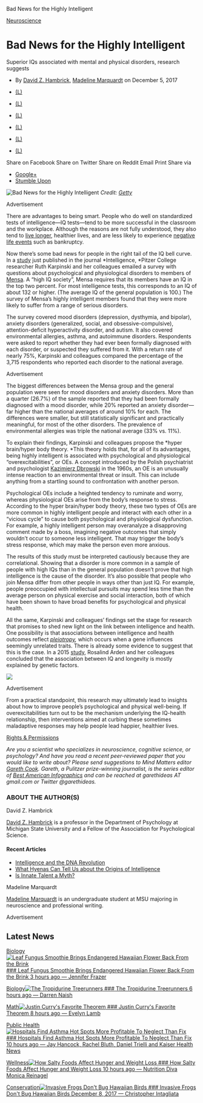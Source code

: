 Bad News for the Highly Intelligent

[Neuroscience](https://www.scientificamerican.com/neuroscience/)

# Bad News for the Highly Intelligent

Superior IQs associated with mental and physical disorders, research suggests

- By [David Z. Hambrick](https://www.scientificamerican.com/author/david-z-hambrick/), [Madeline Marquardt](https://www.scientificamerican.com/author/madeline-marquardt/) on December 5, 2017

- [(L)](https://www.scientificamerican.com/article/bad-news-for-the-highly-intelligent/#)
- [(L)](https://www.scientificamerican.com/article/bad-news-for-the-highly-intelligent/#)
- [(L)](https://www.scientificamerican.com/article/bad-news-for-the-highly-intelligent/#)
- [(L)](https://www.scientificamerican.com/article/bad-news-for-the-highly-intelligent/#)
- [(L)](https://www.scientificamerican.com/email-this-article/?contentid=9EF3B604-D7FC-455B-9304B6E4D7054419)
- [(L)](https://www.scientificamerican.com/article/bad-news-for-the-highly-intelligent/?print=true)

Share on Facebook
Share on Twitter
Share on Reddit
Email
Print
Share via

- [Google+](https://www.scientificamerican.com/article/bad-news-for-the-highly-intelligent/#)
- [Stumble Upon](https://www.scientificamerican.com/article/bad-news-for-the-highly-intelligent/#)

![Bad News for the Highly Intelligent](../_resources/12a3786dd73e0bd7343bcc8187603b2c.png)
 *Credit: [Getty](http://www.gettyimages.com/license/507183478)*

Advertisement

There are advantages to being smart. People who do well on standardized tests of intelligence—IQ tests—tend to be more successful in the classroom and the workplace. Although the reasons are not fully understood, they also tend to [live longer](http://www1.udel.edu/educ/gottfredson/reprints/2004currentdirections.pdf), healthier lives, and are less likely to experience [negative life events](https://s3.amazonaws.com/academia.edu.documents/46035865/Do_you_have_to_be_smart_to_be_rich_The_i20160529-20019-bh5h3o.pdf?AWSAccessKeyId=AKIAIWOWYYGZ2Y53UL3A&Expires=1510196167&Signature=%2B6SE%2BUxN7NqoETmfLVSFbwjM3aY%3D&response-content-disposition=inline%3B%20filename%3DDo_you_have_to_be_smart_to_be_rich_The_i.pdf) such as bankruptcy.

Now there’s some bad news for people in the right tail of the IQ bell curve. In a [study](http://www.sciencedirect.com/science/article/pii/S0160289616303324#!) just published in the journal *Intelligence, *Pitzer College researcher Ruth Karpinski and her colleagues emailed a survey with questions about psychological and physiological disorders to members of [Mensa](http://www.mensa.org/). A “high IQ society”, Mensa requires that its members have an IQ in the top two percent. For most intelligence tests, this corresponds to an IQ of about 132 or higher. (The average IQ of the general population is 100.) The survey of Mensa’s highly intelligent members found that they were more likely to suffer from a range of serious disorders.

The survey covered mood disorders (depression, dysthymia, and bipolar), anxiety disorders (generalized, social, and obsessive-compulsive), attention-deficit hyperactivity disorder, and autism. It also covered environmental allergies, asthma, and autoimmune disorders. Respondents were asked to report whether they had ever been formally diagnosed with each disorder, or suspected they suffered from it. With a return rate of nearly 75%, Karpinski and colleagues compared the percentage of the 3,715 respondents who reported each disorder to the national average.

Advertisement

The biggest differences between the Mensa group and the general population were seen for mood disorders and anxiety disorders. More than a quarter (26.7%) of the sample reported that they had been formally diagnosed with a mood disorder, while 20% reported an anxiety disorder—far higher than the national averages of around 10% for each. The differences were smaller, but still statistically significant and practically meaningful, for most of the other disorders. The prevalence of environmental allergies was triple the national average (33% vs. 11%).

To explain their findings, Karpinski and colleagues propose the *hyper brain/hyper body theory. *This theory holds that, for all of its advantages, being highly intelligent is associated with psychological and physiological “overexcitabilities”, or OEs. A concept introduced by the Polish psychiatrist and psychologist [Kazimierz Dbrowski](https://en.wikipedia.org/wiki/Kazimierz_D%C4%85browski) in the 1960s, an OE is an unusually intense reaction to an environmental threat or insult. This can include anything from a startling sound to confrontation with another person.

Psychological OEs include a heighted tendency to ruminate and worry, whereas physiological OEs arise from the body’s response to stress. According to the hyper brain/hyper body theory, these two types of OEs are more common in highly intelligent people and interact with each other in a “vicious cycle” to cause both psychological and physiological dysfunction. For example, a highly intelligent person may overanalyze a disapproving comment made by a boss, imagining negative outcomes that simply wouldn’t occur to someone less intelligent. That may trigger the body’s stress response, which may make the person even more anxious.

The results of this study must be interpreted cautiously because they are correlational. Showing that a disorder is more common in a sample of people with high IQs than in the general population doesn’t prove that high intelligence is the cause of the disorder. It’s also possible that people who join Mensa differ from other people in ways other than just IQ. For example, people preoccupied with intellectual pursuits may spend less time than the average person on physical exercise and social interaction, both of which have been shown to have broad benefits for psychological and physical health.

All the same, Karpinski and colleagues’ findings set the stage for research that promises to shed new light on the link between intelligence and health. One possibility is that associations between intelligence and health outcomes reflect [*pleiotropy*](https://en.wikipedia.org/wiki/Pleiotropy)*,* which occurs when a gene influences seemingly unrelated traits. There is already some evidence to suggest that this is the case. In a 2015 [study](https://academic.oup.com/ije/article/45/1/178/2363476/The-association-between-intelligence-and-lifespan), Rosalind Arden and her colleagues concluded that the association between IQ and longevity is mostly explained by genetic factors.

[![](../_resources/b975c425cb3698db2b4f67eed9b24cd1.png)](https://googleads.g.doubleclick.net/aclk?sa=l&ai=C1uarO5MuWr6lLIqw3gPdz4DADLT16_NOjL2LtqgGwI23ARABIJ3PlCNgu76ug9AKiAEBoAHc0t2iA8gBAuACAKgDAcgDmQSqBO4BT9CmCJpGkyt-hNlZn6GO3vmH94bACoe0qjAEQrUqy6o_Zq_FNPg1hPJvDmDBRKNFYi3XG2XtBC0eHi3Ml-L5lOrO_y1nDTS5fkK9sQR0StmS49A3o98ysjWnvyKFdOSpwxnJ0NLkru-f-XnZ_V0j1uxn3fIOux9fqQUFCTtdsM_GgMJHwQ9MDDFj94Tm7wPBuh_vJwaJkS0iJl_1ylkkNh7wYPWEHw4-wRDCmts7Bu6FDA6fYQ7npN1BHZZgUyovgLyFvsINDC8dJ1ajQJl9PmXZKzunNGTTZ-8Kqsq-zR8yNnGy0zbtUMSnSnVAO-AEAaAGAoAHjK2iXagHpr4b2AcB0ggHCIxjEAEYAbEJIIfgfkSM78iACgHYEwI&num=1&sig=AOD64_2puKPoVSBQnDkQkkeiNovdcyDD4A&client=ca-pub-4647116112437734&adurl=http://influencelogic.go2cloud.org/aff_c%3Foffer_id%3D2%26aff_id%3D1004%26source%3DGA%26aff_sub%3D996588428%26aff_sub2%3D49649624312%26aff_sub3%3D235511871750%26aff_sub4%3Dwww.scientificamerican.com)

Advertisement

From a practical standpoint, this research may ultimately lead to insights about how to improve people’s psychological and physical well-being. If overexcitabilities turn out to be the mechanism underlying the IQ-health relationship, then interventions aimed at curbing these sometimes maladaptive responses may help people lead happier, healthier lives.

[Rights & Permissions](https://www.scientificamerican.com/article/bad-news-for-the-highly-intelligent/#)

*Are you a scientist who specializes in neuroscience, cognitive science, or psychology? And have you read a recent peer-reviewed paper that you would like to write about? Please send suggestions to Mind Matters editor *[*Gareth Cook*](http://bit.ly/1q1kTZx)*. Gareth, a Pulitzer prize-winning journalist, is the series editor of *[*Best American Infographics*](http://bit.ly/10DO4l2)* and can be reached at garethideas AT gmail.com or Twitter *@garethideas*.*

### ABOUT THE AUTHOR(S)

David Z. Hambrick

[David Z. Hambrick](http://www.scienceofexpertise.com/publications) is a professor in the Department of Psychology at Michigan State University and a Fellow of the Association for Psychological Science.

#### Recent Articles

- [Intelligence and the DNA Revolution](https://www.scientificamerican.com/article/intelligence-and-the-dna-revolution/)
- [What Hyenas Can Tell Us about the Origins of Intelligence](https://www.scientificamerican.com/article/what-hyenas-can-tell-us-about-the-origins-of-intelligence/)
- [Is Innate Talent a Myth?](https://www.scientificamerican.com/article/is-innate-talent-a-myth/)

Madeline Marquardt

[Madeline Marquardt](https://maddymarq.com/about/) is an undergraduate student at MSU majoring in neuroscience and professional writing.

Advertisement

## Latest News

[ Biology![Leaf Fungus Smoothie Brings Endangered Hawaiian Flower Back From the Brink](../_resources/6d96efbfad4dcb859d6dd09f74ad11ed.png)   ### Leaf Fungus Smoothie Brings Endangered Hawaiian Flower Back From the Brink  3 hours ago — Jennifer Frazer](https://blogs.scientificamerican.com/artful-amoeba/leaf-fungus-smoothie-brings-endangered-hawaiian-flower-back-from-the-brink/)

[ Biology![The Tropidurine Treerunners](../_resources/cf82578e7ef433005bd986d23c347dc0.png)   ### The Tropidurine Treerunners  6 hours ago — Darren Naish](https://blogs.scientificamerican.com/tetrapod-zoology/the-tropidurine-treerunners/)

[ Math![Justin Curry's Favorite Theorem](../_resources/9244d2231c1c7e9f4e2e52dfb9bcd289.png)   ### Justin Curry's Favorite Theorem  8 hours ago — Evelyn Lamb](https://blogs.scientificamerican.com/roots-of-unity/justin-currys-favorite-theorem/)

[ Public Health![Hospitals Find Asthma Hot Spots More Profitable To Neglect Than Fix](../_resources/bd505d8f8087b7edc5b67f7d516c0092.png)   ### Hospitals Find Asthma Hot Spots More Profitable To Neglect Than Fix  10 hours ago — Jay Hancock, Rachel Bluth, Daniel Trielli and Kaiser Health News](https://www.scientificamerican.com/article/hospitals-find-asthma-hot-spots-more-profitable-to-neglect-than-fix/)

[ Wellness![How Salty Foods Affect Hunger and Weight Loss](../_resources/99b9333a02e9f0c380a2f6ab412418f6.png)   ### How Salty Foods Affect Hunger and Weight Loss  10 hours ago — Nutrition Diva Monica Reinagel](https://www.scientificamerican.com/article/how-salty-foods-affect-hunger-and-weight-loss/)

[ Conservation![Invasive Frogs Don't Bug Hawaiian Birds](../_resources/fd659840ab5a69fbb27f280a347d04d0.png)   ### Invasive Frogs Don't Bug Hawaiian Birds  December 8, 2017 — Christopher Intagliata](https://www.scientificamerican.com/podcast/episode/invasive-frogs-dont-bug-hawaiian-birds/)